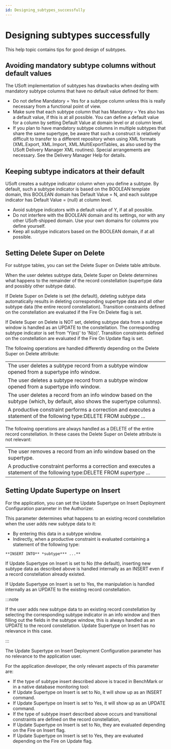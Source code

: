 ```yaml
---
id: Designing_subtypes_successfully
---
```


# Designing subtypes successfully

This help topic contains tips for good design of subtypes.

## Avoiding mandatory subtype columns without default values

The USoft implementation of subtypes has drawbacks when dealing with mandatory subtype columns that have no default value defined for them:

- Do not define Mandatory = Yes for a subtype column unless this is really necessary from a functional point of view.
- Make sure that each subtype column that has Mandatory = Yes also has a default value, if this is at all possible. You can define a default value for a column by setting Default Value at domain level or at column level.
- If you plan to have mandatory subtype columns in multiple subtypes that share the same supertype, be aware that such a construct is relatively difficult to transfer to a different repository when using XML formats (XML.Export, XML.Import, XML.MultiExportTables, as also used by the USoft Delivery Manager XML routines). Special arrangements are necessary. See the Delivery Manager Help for details.

## Keeping subtype indicators at their default

USoft creates a subtype indicator column when you define a subtype. By default, such a subtype indicator is based on the BOOLEAN template domain, this BOOLEAN domain has Default Value = N, and each subtype indicator has Default Value = (null) at column level.

- Avoid subtype indicators with a default value of Y, if at all possible.
- Do not interfere with the BOOLEAN domain and its settings, nor with any other USoft-shipped domain. Use your own domains for columns you define yourself.
- Keep all subtype indicators based on the BOOLEAN domain, if at all possible.

## Setting Delete Super on Delete

For subtype tables, you can set the Delete Super on Delete table attribute.

When the user deletes subtype data, Delete Super on Delete determines what happens to the remainder of the record constellation (supertype data and possibly other subtype data).

If Delete Super on Delete is set (the default), deleting subtype data automatically results in deleting corresponding supertype data and all other subtype data (the entire record constellation). Transition constraints defined on the constellation are evaluated if the Fire On Delete flag is set.

If Delete Super on Delete is NOT set, deleting subtype data from a subtype window is handled as an UPDATE to the constellation. The corresponding subtype indicator is set from 'Y(es)' to 'N(o)'. Transition constraints defined on the constellation are evaluated if the Fire On Update flag is set.

The following operations are handled differently depending on the Delete Super on Delete attribute:

|        |
|--------|
|The user deletes a subtype record from a subtype window opened from a supertype info window.|
|The user deletes a subtype record from a subtype window opened from a supertype info window.|
|The user deletes a record from an info window based on the subtype (which, by default, also shows the supertype columns).|
|A productive constraint performs a correction and executes a statement of the following type:DELETE FROM *subtype* ...|



The following operations are always handled as a DELETE of the entire record constellation. In these cases the Delete Super on Delete attribute is not relevant:

|        |
|--------|
|The user removes a record from an info window based on the supertype.|
|A productive constraint performs a correction and executes a statement of the following type:DELETE FROM *supertype* ...|



## Setting Update Supertype on Insert

For the application, you can set the Update Supertype on Insert Deployment Configuration parameter in the Authorizer.

This parameter determines what happens to an existing record constellation when the user adds new subtype data to it:

- By entering this data in a subtype window.
- Indirectly, when a productive constraint is evaluated containing a statement of the following type:

```
**INSERT INTO** *subtype*** ...**
```

If Update Supertype on Insert is set to No (the default), inserting new subtype data as described above is handled internally as an INSERT even if a record constellation already existed.

If Update Supertype on Insert is set to Yes, the manipulation is handled internally as an UPDATE to the existing record constellation.


:::note

If the user adds new subtype data to an existing record constellation by selecting the corresponding subtype indicator in an info window and then filling out the fields in the subtype window, this is always handled as an UPDATE to the record constellation. Update Supertype on Insert has no relevance in this case.

:::

The Update Supertype on Insert Deployment Configuration parameter has no relevance to the application user.

For the application developer, the only relevant aspects of this parameter are:

- If the type of subtype insert described above is traced in BenchMark or in a native database monitoring tool:
- If Update Supertype on Insert is set to No, it will show up as an INSERT command.
- If Update Supertype on Insert is set to Yes, it will show up as an UPDATE command.
- If the type of subtype insert described above occurs and transitional constraints are defined on the record constellation,
- If Update Supertype on Insert is set to No, they are evaluated depending on the Fire on Insert flag.
- If Update Supertype on Insert is set to Yes, they are evaluated depending on the Fire on Update flag.